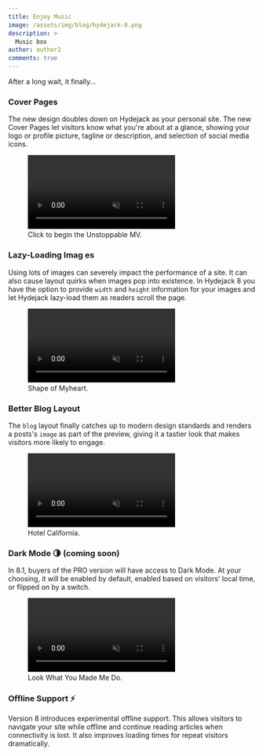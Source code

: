 ```yaml
---
title: Enjoy Music
image: /assets/img/blog/hydejack-8.png
description: >
  Music box
author: author2
comments: true
---
```


After a long wait, it finally...


### Cover Pages

The new design doubles down on Hydejack as your personal site. The new Cover Pages let visitors know what you're about at a glance, showing your logo or profile picture, tagline or description, and selection of social media icons.

<figure>
  <video src="/assets/video/Unstoppable.mp4" class="border" controls muted><img data-ignore alt="Cover page slide animation" src="/assets/img/blog/cover-page.jpg"/></video>
  <figcaption>Click to begin the Unstoppable MV.</figcaption>
</figure>



### Lazy-Loading Imag  es

Using lots of images can severely impact the performance of a site. It can also cause layout quirks when images pop into existence.
In Hydejack 8 you have the option to provide `width` and `height` information for your images and let Hydejack lazy-load them as readers scroll the page.

<figure>
  <video src="/assets/video/Shape of Myheart.mp4" class="border" controls muted><img data-ignore alt="Lazy loading demo" src="/assets/img/blog/lazy-images.jpg"/></video>
  <figcaption>Shape of Myheart.</figcaption>
</figure>



### Better Blog Layout

The `blog` layout finally catches up to modern design standards and renders a posts's `image` as part of the preview, giving it a tastier look that makes visitors more likely to engage.

<figure>
  <video src="/assets/video/Hotel California.mp4" class="border" controls muted><img data-ignore alt="Scrolling through the blog layout" src="/assets/img/blog/blog-layout.jpg"/></video>
  <figcaption>Hotel California.</figcaption>
</figure>



### Dark Mode 🌗 (coming soon)

In 8.1, buyers of the PRO version will have access to Dark Mode. At your choosing, it will be enabled by default, enabled based on visitors' local time, or flipped on by a switch.

<figure>
  <video src="/assets/video/Look-What-You-Made-Me-Do.mp4" class="border" controls muted><img data-ignore alt="Dark Mode Teaser" src="/assets/img/blog/dark-mode.jpg"/></video>
  <figcaption>Look What You Made Me Do.</figcaption>
</figure>



### Offline Support ⚡️

Version 8 introduces experimental offline support. This allows visitors to navigate your site while offline and continue reading articles when connectivity is lost. It also improves loading times for repeat visitors dramatically.
